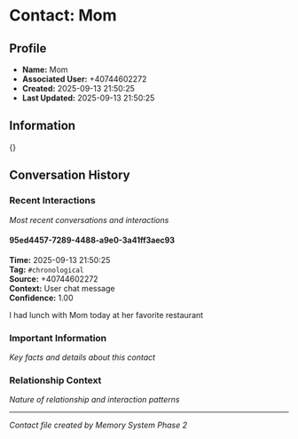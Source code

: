# Contact: Mom

## Profile
- **Name:** Mom
- **Associated User:** +40744602272
- **Created:** 2025-09-13 21:50:25
- **Last Updated:** 2025-09-13 21:50:25

## Information
{}


## Conversation History

### Recent Interactions
*Most recent conversations and interactions*

#### 95ed4457-7289-4488-a9e0-3a41ff3aec93
**Time:** 2025-09-13 21:50:25  
**Tag:** `#chronological`  
**Source:** +40744602272  
**Context:** User chat message  
**Confidence:** 1.00  

I had lunch with Mom today at her favorite restaurant


### Important Information
*Key facts and details about this contact*

### Relationship Context
*Nature of relationship and interaction patterns*

---

*Contact file created by Memory System Phase 2*
